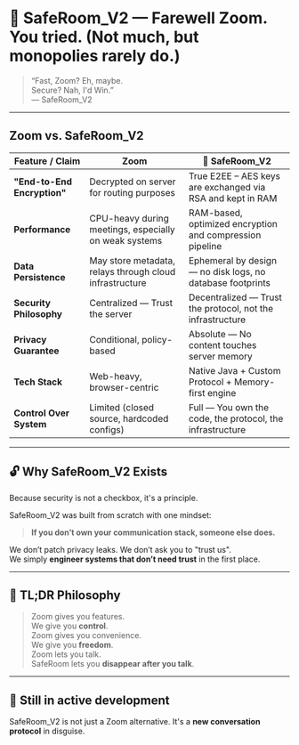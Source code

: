 # 🔐 SafeRoom_V2 — Farewell Zoom. You tried. (Not much, but monopolies rarely do.)
> “Fast, Zoom? Eh, maybe.  
> Secure? Nah, I'd Win.”  
> — SafeRoom_V2

---

##  Zoom vs. SafeRoom_V2

| Feature / Claim            | Zoom                                                       | 🚀 SafeRoom_V2                                               |
|---------------------------|-------------------------------------------------------------|--------------------------------------------------------------|
| **"End-to-End Encryption"**| Decrypted on server for routing purposes                   | True E2EE – AES keys are exchanged via RSA and kept in RAM  |
| **Performance**            | CPU-heavy during meetings, especially on weak systems       | RAM-based, optimized encryption and compression pipeline     |
| **Data Persistence**       | May store metadata, relays through cloud infrastructure      | Ephemeral by design — no disk logs, no database footprints   |
| **Security Philosophy**    | Centralized — Trust the server                              | Decentralized — Trust the protocol, not the infrastructure   |
| **Privacy Guarantee**      | Conditional, policy-based                                   | Absolute — No content touches server memory                  |
| **Tech Stack**             | Web-heavy, browser-centric                                  | Native Java + Custom Protocol + Memory-first engine          |
| **Control Over System**    | Limited (closed source, hardcoded configs)                  | Full — You own the code, the protocol, the infrastructure    |

---

## 🔓 Why SafeRoom_V2 Exists

Because security is not a checkbox, it's a principle.

SafeRoom_V2 was built from scratch with one mindset:
> **If you don’t own your communication stack, someone else does.**

We don’t patch privacy leaks. We don’t ask you to "trust us".  
We simply **engineer systems that don’t need trust** in the first place.

---

## 🧠 TL;DR Philosophy

> Zoom gives you features.  
> We give you **control**.  
> Zoom gives you convenience.  
> We give you **freedom**.  
> Zoom lets you talk.  
> SafeRoom lets you **disappear after you talk**.

---

## 🚧 Still in active development

SafeRoom_V2 is not just a Zoom alternative. It's a **new conversation protocol** in disguise.

